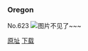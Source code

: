 ### Oregon
No.623
![图片不见了~~~](https://imgs.xkcd.com/comics/oregon.png)

[原址](https://xkcd.com//623) [下载](https://imgs.xkcd.com/comics/oregon.png)

